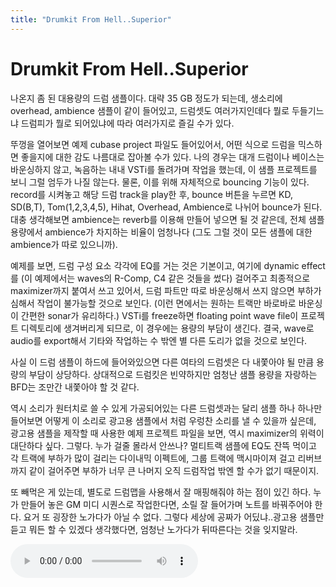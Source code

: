 ```yaml
---
title: "Drumkit From Hell..Superior"
---
```

# Drumkit From Hell..Superior


나온지 좀 된 대용량의 드럼 샘플이다. 대략 35 GB 정도가 되는데, 생소리에 overhead, ambience 샘플이 같이 들어있고, 드럼셋도 여러가지인데다 뭘로 두들기느냐 드럼피가 뭘로 되어있냐에 따라 여러가지로 즐길 수가 있다. 

뚜껑을 열어보면 예제 cubase project 파일도 들어있어서, 어떤 식으로 드럼을 믹스하면 좋을지에 대한 감도 나름대로 잡아볼 수가 있다. 나의 경우는 대개 드럼이나 베이스는 바운싱하지 않고, 녹음하는 내내 VSTi를 돌려가며 작업을 했는데, 이 샘플 프로젝트를 보니 그럴 엄두가 나질 않는다. 물론, 이를 위해 자체적으로 bouncing 기능이 있다. record를 시켜놓고 해당 드럼 track을 play한 후, bounce 버튼을 누르면 KD, SD(B,T), Tom(1,2,3,4,5), Hihat, Overhead, Ambience로 나뉘어 bounce가 된다. 대충 생각해보면 ambience는 reverb를 이용해 만들어 넣으면 될 것 같은데, 전체 샘플 용량에서 ambience가 차지하는 비율이 엄청나다 (그도 그럴 것이 모든 샘플에 대한 ambience가 따로 있으니까).

예제를 보면, 드럼 구성 요소 각각에 EQ를 거는 것은 기본이고, 여기에 dynamic effect를 (이 예제에서는 waves의 R-Comp, C4 같은 것들을 썼다) 걸어주고 최종적으로 maximizer까지 붙여서 쓰고 있어서, 드럼 파트만 따로 바운싱해서 쓰지 않으면 부하가 심해서 작업이 불가능할 것으로 보인다. (이런 면에서는 원하는 트랙만 바로바로 바운싱이 간편한 sonar가 유리하다.) VSTi를 freeze하면 floating point wave file이 프로젝트 디렉토리에 생겨버리게 되므로, 이 경우에는 용량의 부담이 생긴다. 결국, wave로 audio를 export해서 기타와 작업하는 수 밖엔 별 다른 도리가 없을 것으로 보인다.

사실 이 드럼 샘플이 하드에 들어와있으면 다른 여타의 드럼셋은 다 내쫓아야 될 만큼 용량의 부담이 상당하다. 상대적으로 드럼킷은 빈약하지만 엄청난 샘플 용량을 자랑하는 BFD는 조만간 내쫓아야 할 것 같다.

역시 소리가 원터치로 쓸 수 있게 가공되어있는 다른 드럼셋과는 달리 샘플 하나 하나만 들어보면 어떻게 이 소리로 광고용 샘플에서 처럼 우렁찬 소리를 낼 수 있을까 싶은데, 광고용 샘플을 제작할 때 사용한 예제 프로젝트 파일을 보면, 역시 maximizer의 위력이 대단하다 싶다. 그렇다. 누가 걸줄 몰라서 안쓰나? 멀티트랙 샘플에 EQ도 잔뜩 먹이고 각 트랙에 부하가 많이 걸리는 다이내믹 이펙트에, 그룹 트랙에 맥시마이져 걸고 리버브까지 같이 걸어주면 부하가 너무 큰 나머지 오직 드럼작업 밖엔 할 수가 없기 때문이지.

또 빼먹은 게 있는데, 별도로 드럼맵을 사용해서 잘 매핑해줘야 하는 점이 있긴 하다. 누가 만들어 놓은 GM 미디 시퀀스로 작업한다면, 소릴 잘 들어가며 노트를 바꿔주어야 한다. 요거 또 굉장한 노가다가 아닐 수 없다. 그렇다 세상에 공짜가 어딨냐..광고용 샘플만 듣고 뭐든 할 수 있겠다 생각했다면, 엄청난 노가다가 뒤따른다는 것을 잊지말라.

<audio src="/assets/images/e2981dc290c97a00f0e0952d6c88e938.mp3" controls preload></audio>



